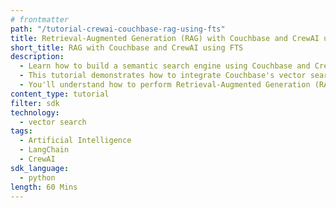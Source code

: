 ```yaml
---
# frontmatter
path: "/tutorial-crewai-couchbase-rag-using-fts"
title: Retrieval-Augmented Generation (RAG) with Couchbase and CrewAI using FTS Service
short_title: RAG with Couchbase and CrewAI using FTS
description:
  - Learn how to build a semantic search engine using Couchbase and CrewAI.
  - This tutorial demonstrates how to integrate Couchbase's vector search capabilities with CrewAI's agent-based approach.
  - You'll understand how to perform Retrieval-Augmented Generation (RAG) using LangChain, CrewAI, and Couchbase.
content_type: tutorial
filter: sdk
technology:
  - vector search
tags:
  - Artificial Intelligence
  - LangChain
  - CrewAI
sdk_language:
  - python
length: 60 Mins
---
```

